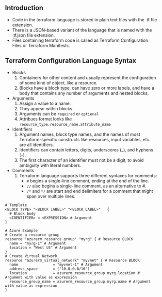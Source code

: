 ## Introduction
- Code in the terraform language is stored in plain text files with the .tf file extension.
- There is a JSON-based variant of the language that is named with the .tf.json file extension.
- Files containing terraform code is called as Terraform Configuration Files or Terraform Manifests.


## Terraform Configuration Language Syntax
- Blocks
    1. Containers for other content and usually represent the configuration of some kind of object, like a resource.
    2. Blocks have a block type, can have zero or more labels, and have a body that contains any number of arguments and nested blocks.
- Arguments
    1. Assign a value to a name.
    2. They appear within blocks.
    3. Arguments can be `required` or `optional`
    4. Attribues format looks like `resource_type.resource_name.attribute_name`
- Identifiers
    1. Argument names, block type names, and the names of most Terraform-specific constructs like resources, input variables, etc. are all identifiers.
    2. Identifiers can contain letters, digits, underscores (_), and hyphens (-).
    3. The first character of an identifier must not be a digit, to avoid ambiguity with literal numbers.
- Comments
    1. Terraform language supports three different syntaxes for comments:
        - `#` begins a single-line comment, ending at the end of the line.
        - `//` also begins a single-line comment, as an alternative to #.
        - `/*` and `*/` are start and end delimiters for a comment that might span over multiple lines.


```t
# Template
<BLOCK TYPE> "<BLOCK LABEL>" "<BLOCK LABEL>"   {
  # Block body
  <IDENTIFIER> = <EXPRESSION> # Argument
}

# Azure Example
# Create a resource group
resource "azurerm_resource_group" "myrg" { # Resource BLOCK
  name = "myrg-1" # Argument
  location = "West US" # Argument 
}
# Create Virtual Network
resource "azurerm_virtual_network" "myvnet" { # Resource BLOCK
  name                = "myvnet-1" # Argument
  address_space       = ["10.0.0.0/16"]
  location            = azurerm_resource_group.myrg.location # Argument with value as expression
  resource_group_name = azurerm_resource_group.myrg.name # Argument with value as expression
}
```
